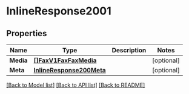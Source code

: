 # InlineResponse2001

## Properties

Name | Type | Description | Notes
------------ | ------------- | ------------- | -------------
**Media** | [**[]FaxV1FaxFaxMedia**](fax.v1.fax.fax_media.md) |  | [optional] 
**Meta** | [**InlineResponse200Meta**](inline_response_200_meta.md) |  | [optional] 

[[Back to Model list]](../README.md#documentation-for-models) [[Back to API list]](../README.md#documentation-for-api-endpoints) [[Back to README]](../README.md)


